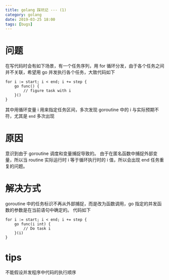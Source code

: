 ```yaml
---
title: golang 踩坑记 --- (1)
category: golang
date: 2019-03-25 18:00
tags: [bugs]
---
```


# 问题

在写代码时会有如下场景，有一个任务序列，用 for 循环分发，由于各个任务之间并不关联，希望用 go 并发执行各个任务，大致代码如下

```golang
for i := start; i < end; i += step {
    go func() {
        // figure task with i
    }()
}
```

其中用循环变量 i 用来指定任务区间，多次发现 goroutine 中的 i 与实际预期不符，尤其是 `end` 多次出现

# 原因

意识到由于 goroutine 调度和变量捕捉导致的。
由于在匿名函数中捕捉外部变量，所以当 routine 实际运行时 i 等于循环执行时的 i 值，所以会出现 end 任务重复的问题。

# 解决方式

goroutine 中的任务标识不再从外部捕捉，而是改为函数调用，go 指定的并发函数的参数是在当前语句中确定的。
代码如下

```golang
for i := start; i < end; i += step {
    go func(i int) {
        // Do task i
    }(i)
}
```

# tips

不能假设并发程序中代码的执行顺序